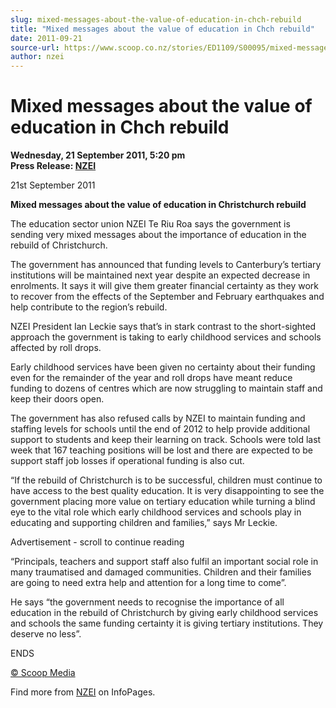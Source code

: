 ```yaml
---
slug: mixed-messages-about-the-value-of-education-in-chch-rebuild
title: "Mixed messages about the value of education in Chch rebuild"
date: 2011-09-21
source-url: https://www.scoop.co.nz/stories/ED1109/S00095/mixed-messages-about-the-value-of-education-in-chch-rebuild.htm
author: nzei
---
```

Mixed messages about the value of education in Chch rebuild
===========================================================

**Wednesday, 21 September 2011, 5:20 pm**  
**Press Release: [NZEI](https://info.scoop.co.nz/NZEI)**

21st September 2011

**Mixed messages about the value of education in Christchurch rebuild**

The education sector union NZEI Te Riu Roa says the government is sending very mixed messages about the importance of education in the rebuild of Christchurch.

The government has announced that funding levels to Canterbury’s tertiary institutions will be maintained next year despite an expected decrease in enrolments. It says it will give them greater financial certainty as they work to recover from the effects of the September and February earthquakes and help contribute to the region’s rebuild.

NZEI President Ian Leckie says that’s in stark contrast to the short-sighted approach the government is taking to early childhood services and schools affected by roll drops.

Early childhood services have been given no certainty about their funding even for the remainder of the year and roll drops have meant reduce funding to dozens of centres which are now struggling to maintain staff and keep their doors open.

The government has also refused calls by NZEI to maintain funding and staffing levels for schools until the end of 2012 to help provide additional support to students and keep their learning on track. Schools were told last week that 167 teaching positions will be lost and there are expected to be support staff job losses if operational funding is also cut.

“If the rebuild of Christchurch is to be successful, children must continue to have access to the best quality education. It is very disappointing to see the government placing more value on tertiary education while turning a blind eye to the vital role which early childhood services and schools play in educating and supporting children and families,” says Mr Leckie.

Advertisement - scroll to continue reading





“Principals, teachers and support staff also fulfil an important social role in many traumatised and damaged communities. Children and their families are going to need extra help and attention for a long time to come”.

He says “the government needs to recognise the importance of all education in the rebuild of Christchurch by giving early childhood services and schools the same funding certainty it is giving tertiary institutions. They deserve no less”.

ENDS

[© Scoop Media](http://www.scoop.co.nz/about/terms.html)

Find more from [NZEI](https://info.scoop.co.nz/NZEI) on InfoPages.